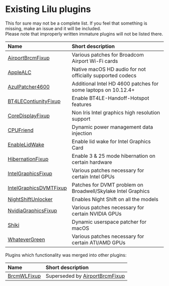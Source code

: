 Existing Lilu plugins
=====================

This for sure may not be a complete list. If you feel that something is missing, make an issue and it will be included.  
Please note that improperly written immature plugins will not be listed there.

| Name | Short description |
|:-----|:------------------|
[AirportBrcmFixup](https://sourceforge.net/p/airportbrcmfixup) | Various patches for Broadcom Airport Wi-Fi cards
[AppleALC](https://github.com/vit9696/AppleALC) | Native macOS HD audio for not officially supported codecs
[AzulPatcher4600](https://github.com/coderobe/AzulPatcher4600) | Additional Intel HD 4600 patches for some laptops on 10.12.4+
[BT4LEContiunityFixup](https://sourceforge.net/p/bt4lecontiunityfixup) | Enable BT4LE-Handoff-Hotspot features
[CoreDisplayFixup](https://github.com/PMheart/CoreDisplayFixup) | Non Iris Intel graphics high resolution support
[CPUFriend](https://github.com/PMheart/CPUFriend) | Dynamic power management data injection
[EnableLidWake](https://github.com/syscl/EnableLidWake) | Enable lid wake for Intel Graphics Card
[HibernationFixup](https://sourceforge.net/p/hibernationfixup) | Enable 3 & 25 mode hibernation on certain hardware
[IntelGraphicsFixup](https://sourceforge.net/p/intelgraphicsfixup) | Various patches necessary for certain Intel GPUs
[IntelGraphicsDVMTFixup](https://github.com/BarbaraPalvin/IntelGraphicsDVMTFixup) | Patches for DVMT problem on Broadwell/Skylake Intel Graphics
[NightShiftUnlocker](https://github.com/Austere-J/NightShiftUnlocker) | Enables Night Shift on all the models
[NvidiaGraphicsFixup](https://sourceforge.net/p/nvidiagraphicsfixup) | Various patches necessary for certain NVIDIA GPUs
[Shiki](https://github.com/vit9696/Shiki) | Dynamic userspace patcher for macOS
[WhateverGreen](https://github.com/vit9696/WhateverGreen) | Various patches necessary for certain ATI/AMD GPUs

Plugins which functionality was merged into other plugins:

| Name | Short description |
|:-----|:------------------|
[BrcmWLFixup](https://github.com/PMheart/BrcmWLFixup) | Superseded by [AirportBrcmFixup](https://sourceforge.net/p/airportbrcmfixup/)
